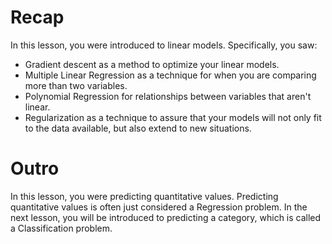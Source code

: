 # Recap
In this lesson, you were introduced to linear models. Specifically, you saw:

* Gradient descent as a method to optimize your linear models.
* Multiple Linear Regression as a technique for when you are comparing more than two variables.
* Polynomial Regression for relationships between variables that aren't linear.
* Regularization as a technique to assure that your models will not only fit to the data available, but also extend to new situations.

# Outro
In this lesson, you were predicting quantitative values. Predicting quantitative values is often just considered a Regression problem. 
In the next lesson, you will be introduced to predicting a category, which is called a Classification problem.
